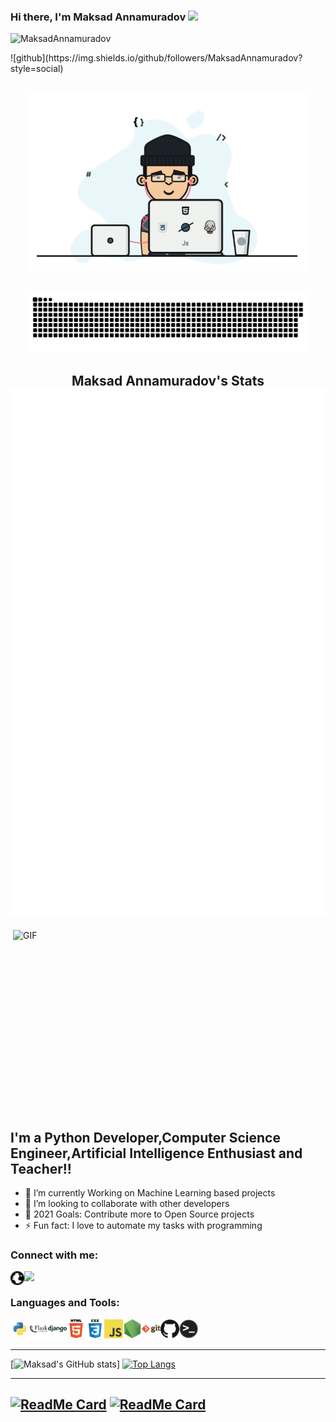 ### Hi there, I'm Maksad Annamuradov <img src="https://media.giphy.com/media/hvRJCLFzcasrR4ia7z/giphy.gif" width="30px">

<p align="left"> <img src="https://komarev.com/ghpvc/?username=MaksadAnnamuradov" alt="MaksadAnnamuradov"/></p>
![github](https://img.shields.io/github/followers/MaksadAnnamuradov?style=social)

<p align="center">
  <br><img src="https://github.com/MaksadAnnamuradov/MaksadAnnamuradov/blob/main/assets/gifs/developer.gif" width="450px">
</p>

<p align="center">
  <br><img src="https://github.com/MaksadAnnamuradov/MaksadAnnamuradov/blob/main/assets/gifs/snake.svg" width="450px">
</p>

<h2 align="center"> Maksad Annamuradov's Stats
  <br><img src="https://github.com/MaksadAnnamuradov/MaksadAnnamuradov/blob/main/github-metrics.svg"><br> 
</h2>




<img align="right" alt="GIF" src="https://github.com/MaksadAnnamuradov/github_profile/blob/main/code.gif?raw=true" width="500" height="320" />


## I'm a  Python Developer,Computer Science Engineer,Artificial Intelligence Enthusiast and Teacher!!

- 🌱 I’m currently Working on Machine Learning based projects
- 👯 I’m looking to collaborate with other developers
- 🥅 2021 Goals: Contribute more to Open Source projects
- ⚡ Fun fact: I love to automate my tasks with programming

### Connect with me:

[<img align="left" width="22px" src="https://raw.githubusercontent.com/iconic/open-iconic/master/svg/globe.svg" />][website]
[<img align="left" width="22px" src="https://cdn.jsdelivr.net/npm/simple-icons@v3/icons/linkedin.svg" />][linkedin]

<br />

### Languages and Tools:


<img align="left" alt="python" width="30px" src="https://raw.githubusercontent.com/github/explore/80688e429a7d4ef2fca1e82350fe8e3517d3494d/topics/python/python.png" />
<img align="left" alt="flask" width="30px" src="https://raw.githubusercontent.com/github/explore/80688e429a7d4ef2fca1e82350fe8e3517d3494d/topics/flask/flask.png" />

<img align="left" alt="django" width="30px" src="https://raw.githubusercontent.com/github/explore/80688e429a7d4ef2fca1e82350fe8e3517d3494d/topics/django/django.png" />
<img align="left" alt="HTML5" width="30px" src="https://raw.githubusercontent.com/github/explore/80688e429a7d4ef2fca1e82350fe8e3517d3494d/topics/html/html.png" />
<img align="left" alt="CSS3" width="30px" src="https://raw.githubusercontent.com/github/explore/80688e429a7d4ef2fca1e82350fe8e3517d3494d/topics/css/css.png" />
<img align="left" alt="JavaScript" width="30px" src="https://raw.githubusercontent.com/github/explore/80688e429a7d4ef2fca1e82350fe8e3517d3494d/topics/javascript/javascript.png" />
<img align="left" alt="Node.js" width="30px" src="https://raw.githubusercontent.com/github/explore/80688e429a7d4ef2fca1e82350fe8e3517d3494d/topics/nodejs/nodejs.png" />

<img align="left" alt="Git" width="30px" src="https://raw.githubusercontent.com/github/explore/80688e429a7d4ef2fca1e82350fe8e3517d3494d/topics/git/git.png" />
<img align="left" alt="GitHub" width="30px" src="https://raw.githubusercontent.com/github/explore/78df643247d429f6cc873026c0622819ad797942/topics/github/github.png" />
<img align="left" alt="Terminal" width="30px" src="https://raw.githubusercontent.com/github/explore/80688e429a7d4ef2fca1e82350fe8e3517d3494d/topics/terminal/terminal.png" />

<br />
<br />

---

[![Maksad's GitHub stats](https://github-readme-stats.vercel.app/api?username=MaksadAnnamuradov&count_private=true)]
[![Top Langs](https://github-readme-stats.vercel.app/api/top-langs/?username=MaksadAnnamuradov&layout=compact&theme=radical)](https://github.com/MaksadAnnamuradov/)

---
[![ReadMe Card](https://github-readme-stats.vercel.app/api/pin/?username=MaksadAnnamuradov&repo=DataGurus&theme=radical)](https://github.com/MaksadAnnamuradov/DataGurus)
[![ReadMe Card](https://github-readme-stats.vercel.app/api/pin/?username=MaksadAnnamuradov&repo=JarvisAi&theme=radical)](https://github.com/MaksadAnnamuradov/JarvisAi)
---

[website]: https://maksadannamuradov.com
[linkedin]: https://www.linkedin.com/in/maksadannamuradov/
